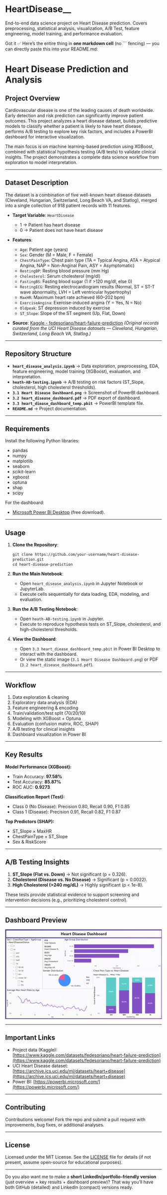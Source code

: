 # HeartDisease__
End-to-end data science project on Heart Disease prediction. Covers preprocessing, statistical analysis, visualization, A/B Test, feature engineering, model training, and performance evaluation.

Got it ✅
Here’s the entire thing in **one markdown cell** (no \`\`\` fencing) — you can directly paste this into your README.md:

# Heart Disease Prediction and Analysis

## Project Overview

Cardiovascular disease is one of the leading causes of death worldwide. Early detection and risk prediction can significantly improve patient outcomes. This project analyzes a heart disease dataset, builds predictive models to classify whether a patient is likely to have heart disease, performs A/B testing to explore key risk factors, and includes a PowerBI dashboard for interactive visualization.

The main focus is on machine learning-based prediction using XGBoost, combined with statistical hypothesis testing (A/B tests) to validate clinical insights. The project demonstrates a complete data science workflow from exploration to model interpretation.

---

## Dataset Description

The dataset is a combination of five well-known heart disease datasets (Cleveland, Hungarian, Switzerland, Long Beach VA, and Statlog), merged into a single collection of 918 patient records with 11 features.

* **Target Variable**: `HeartDisease`

  * 1 → Patient has heart disease
  * 0 → Patient does not have heart disease

* **Features**:

  * `Age`: Patient age (years)
  * `Sex`: Gender (M = Male, F = Female)
  * `ChestPainType`: Chest pain type (TA = Typical Angina, ATA = Atypical Angina, NAP = Non-Anginal Pain, ASY = Asymptomatic)
  * `RestingBP`: Resting blood pressure (mm Hg)
  * `Cholesterol`: Serum cholesterol (mg/dl)
  * `FastingBS`: Fasting blood sugar (1 if >120 mg/dl, else 0)
  * `RestingECG`: Resting electrocardiogram results (Normal, ST = ST-T wave abnormality, LVH = Left ventricular hypertrophy)
  * `MaxHR`: Maximum heart rate achieved (60–202 bpm)
  * `ExerciseAngina`: Exercise-induced angina (Y = Yes, N = No)
  * `Oldpeak`: ST depression induced by exercise
  * `ST_Slope`: Slope of the ST segment (Up, Flat, Down)

* **Source**: [Kaggle - fedesoriano/heart-failure-prediction](https://www.kaggle.com/datasets/fedesoriano/heart-failure-prediction)
  *(Original records curated from the UCI Heart Disease datasets — Cleveland, Hungarian, Switzerland, Long Beach VA, Statlog.)*

---

## Repository Structure

* **`heart_disease_analysis.ipynb`** → Data exploration, preprocessing, EDA, feature engineering, model training (XGBoost), evaluation, and interpretation.
* **`heath-AB-testing.ipynb`** → A/B testing on risk factors (ST\_Slope, cholesterol, high cholesterol thresholds).
* **`3.1 Heart Disease Dashboard.png`** → Screenshot of PowerBI dashboard.
* **`3.2 heart_disease_dashboard.pdf`** → PDF export of dashboard.
* **`3.3 heart_diease_dashboard_temp.pbit`** → PowerBI template file.
* **`README.md`** → Project documentation.

---

## Requirements

Install the following Python libraries:

* pandas
* numpy
* matplotlib
* seaborn
* scikit-learn
* xgboost
* optuna
* shap
* scipy

For the dashboard:

* [Microsoft Power BI Desktop](https://powerbi.microsoft.com/) (free download).

---

## Usage

1. **Clone the Repository**:

   ```
   git clone https://github.com/your-username/heart-disease-prediction.git
   cd heart-disease-prediction
   ```

2. **Run the Main Notebook**:

   * Open `heart_disease_analysis.ipynb` in Jupyter Notebook or JupyterLab.
   * Execute cells sequentially for data loading, EDA, modeling, and evaluation.

3. **Run the A/B Testing Notebook**:

   * Open `heath-AB-testing.ipynb` in Jupyter.
   * Execute to reproduce hypothesis tests on ST\_Slope, cholesterol, and high-cholesterol thresholds.

4. **View the Dashboard**:

   * Open `3.3 heart_diease_dashboard_temp.pbit` in Power BI Desktop to interact with the dashboard.
   * Or view the static image (`3.1 Heart Disease Dashboard.png`) or PDF (`3.2 heart_disease_dashboard.pdf`).

---

## Workflow

1. Data exploration & cleaning
2. Exploratory data analysis (EDA)
3. Feature engineering & encoding
4. Train/validation/test split (70/20/10)
5. Modeling with XGBoost + Optuna
6. Evaluation (confusion matrix, ROC, SHAP)
7. A/B testing for clinical insights
8. Dashboard visualization in Power BI

---

## Key Results

**Model Performance (XGBoost):**

* Train Accuracy: **97.58%**
* Test Accuracy: **85.87%**
* ROC AUC: **0.9273**

**Classification Report (Test):**

* Class 0 (No Disease): Precision 0.80, Recall 0.90, F1 0.85
* Class 1 (Disease): Precision 0.91, Recall 0.82, F1 0.87

**Top Predictors (SHAP):**

* ST\_Slope × MaxHR
* ChestPainType × ST\_Slope
* Sex & RiskScore

---

## A/B Testing Insights

1. **ST\_Slope (Flat vs. Down)** → Not significant (p = 0.326).
2. **Cholesterol (Disease vs. No Disease)** → Significant (p = 0.0022).
3. **High Cholesterol (>240 mg/dL)** → Highly significant (p < 1e-8).

These tests provide statistical evidence to support screening and intervention decisions (e.g., prioritizing cholesterol control).

---

## Dashboard Preview

![Heart Disease Dashboard](./3.1%20Heart%20Disease%20Dashboard.png)

---

## Important Links

* Project data (Kaggle): [https://www.kaggle.com/datasets/fedesoriano/heart-failure-prediction](https://www.kaggle.com/datasets/fedesoriano/heart-failure-prediction)
* UCI Heart Disease dataset: [https://archive.ics.uci.edu/ml/datasets/heart+disease](https://archive.ics.uci.edu/ml/datasets/heart+disease)
* Power BI: [https://powerbi.microsoft.com/](https://powerbi.microsoft.com/)

---

## Contributing

Contributions welcome! Fork the repo and submit a pull request with improvements, bug fixes, or additional analyses.

---

## License

Licensed under the MIT License. See the [LICENSE](LICENSE) file for details (if not present, assume open-source for educational purposes).

---

Do you also want me to make a **short LinkedIn/portfolio-friendly version** (just overview + key results + dashboard preview)? That way you’ll have both GitHub (detailed) and LinkedIn (compact) versions ready.





